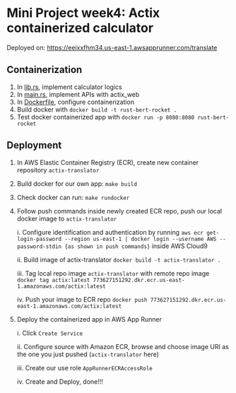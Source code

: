 # Mini Project week4: Actix containerized calculator
Deployed on: https://eeixxfhm34.us-east-1.awsapprunner.com/translate

## Containerization
1. In [lib.rs](https://github.com/nogibjj/Yuzhou-IDS721-Proj2/blob/main/actix-translator/src/lib.rs), implement calculator logics 
2. In [main.rs](https://github.com/nogibjj/Yuzhou-IDS721-Proj2/blob/main/actix-translator/src/main.rs), implement APIs with actix_web
3. In [Dockerfile](https://github.com/nogibjj/Yuzhou-IDS721-Proj2/blob/main/actix-translator/Dockerfile), configure containerization
4. Build docker with `docker build -t rust-bert-rocket .`
5. Test docker containerized app with `docker run -p 8080:8080 rust-bert-rocket`

## Deployment
1. In AWS Elastic Container Registry (ECR), create new container repository `actix-translator`
2. Build docker for our own app: `make build`
3. Check docker can run: `make rundocker`
4. Follow push commands inside newly created ECR repo, push our local docker image to `actix-translator`

    i. Configure identification and authentication by running
        ```
        aws ecr get-login-password --region us-east-1 | docker login --username AWS --password-stdin {as shown in push commands}
        ```
        inside AWS Cloud9
        
    ii. Build image of actix-translator
        ```
        docker build -t actix-translator .
        ```
        
    iii. Tag local repo image `actix-translator` with remote repo image
        ```
        docker tag actix:latest 773627151292.dkr.ecr.us-east-1.amazonaws.com/actix:latest
        ```
        
    iv. Push your image to ECR repo
        ```
        docker push 773627151292.dkr.ecr.us-east-1.amazonaws.com/actix:latest
        ```
        
3. Deploy the containerized app in AWS App Runner

    i. Click `Create Service`
    
    ii. Configure source with Amazon ECR, browse and choose image URI as the one you just pushed (`actix-translator` here)
    
    iii. Create our use role `AppRunnerECRAccessRole`
    
    iv. Create and Deploy, done!!!
    
    


